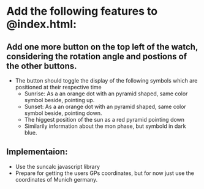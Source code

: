 # Add the following features to @index.html:

## Add one more button on the top left of the watch, considering the rotation angle and postions of the other buttons.

- The button should toggle the display of the following symbols which are positioned at their respective time
  - Sunrise: As a an orange dot with an pyramid shaped, same color symbol beside, pointing up.
  - Sunset: As a an orange dot with an pyramid shaped, same color symbol beside, pointing down.
  - The higgest position of the sun as a red pyramid pointing down
  - Similarily information about the mon phase, but symbold in dark blue.

## Implementaion:
- Use the suncalc javascript library
- Prepare for getting the users GPs coordinates, but for now just use the coordinates of Munich germany.
